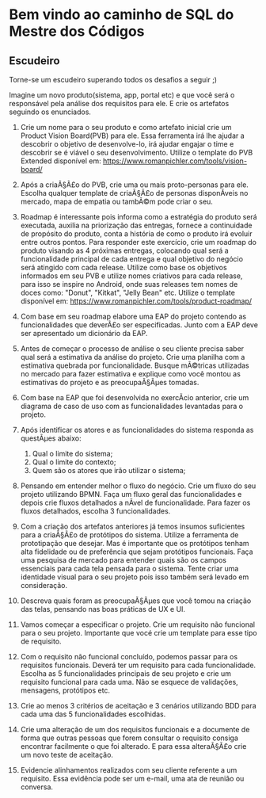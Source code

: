 # Bem vindo ao caminho de SQL do Mestre dos Códigos

## Escudeiro

Torne-se um escudeiro superando todos os desafios a seguir ;)

Imagine um novo produto(sistema, app, portal etc) e que você será o responsável pela análise dos requisitos para ele. E crie os artefatos seguindo os enunciados.

1) Crie um nome para o seu produto e como artefato inicial crie um Product Vision Board(PVB) para ele. Essa ferramenta irá lhe ajudar a descobrir o objetivo de desenvolve-lo, irá ajudar engajar o time e descobrir se é viável o seu desenvolvimento. Utilize o template do PVB Extended disponível em: <https://www.romanpichler.com/tools/vision-board/>

2) Após a criaÃ§Ã£o do PVB, crie uma ou mais proto-personas para ele. Escolha qualquer template de criaÃ§Ã£o de personas disponÃ­veis no mercado, mapa de empatia ou tambÃ©m pode criar o seu.

3) Roadmap é interessante pois informa como a estratégia do produto será executada, auxilia na priorização das entregas, fornece a continuidade de propósito do produto, conta a história de como o produto irá evoluir entre outros pontos. Para responder este exercício, crie um roadmap do produto visando as 4 próximas entregas, colocando qual será a funcionalidade principal de cada entrega e qual objetivo do negócio será atingido com cada release. Utilize como base os objetivos informados em seu PVB e utilize nomes criativos para cada release, para isso se inspire no Android, onde suas releases tem nomes de doces como: "Donut", "Kitkat", "Jelly Bean" etc. Utilize o template disponí­vel em: <https://www.romanpichler.com/tools/product-roadmap/>

4) Com base em seu roadmap elabore uma EAP do projeto contendo as funcionalidades que deverÃ£o ser especificadas. Junto com a EAP deve ser apresentado um dicionário da EAP.

5) Antes de começar o processo de análise o seu cliente precisa saber qual será a estimativa da análise do projeto. Crie uma planilha com a estimativa quebrada por funcionalidade. Busque mÃ©tricas utilizadas no mercado para fazer estimativa e explique como você montou as estimativas do projeto e as preocupaÃ§Ãµes tomadas.

6) Com base na EAP que foi desenvolvida no exercÃ­cio anterior, crie um diagrama de caso de uso com as funcionalidades levantadas para o projeto.

7) Após identificar os atores e as funcionalidades do sistema responda as questÃµes abaixo:
    1. Qual o limite do sistema;
    2. Qual o limite do contexto;
    3. Quem são os atores que irão utilizar o sistema;

8) Pensando em entender melhor o fluxo do negócio. Crie um fluxo do seu projeto utilizando BPMN. Faça um fluxo geral das funcionalidades e depois crie fluxos detalhados a nÃ­vel de funcionalidade. Para fazer os fluxos detalhados, escolha 3 funcionalidades.

9) Com a criação dos artefatos anteriores já temos insumos suficientes para a criaÃ§Ã£o de protótipos do sistema. Utilize a ferramenta de prototipação que desejar. Mas é importante que os protótipos tenham alta fidelidade ou de preferência que sejam protótipos funcionais. Faça uma pesquisa de mercado para entender quais são os campos essenciais para cada tela pensada para o sistema. Tente criar uma identidade visual para o seu projeto pois isso também será levado em consideração.

10) Descreva quais foram as preocupaÃ§Ãµes que você tomou na criação das telas, pensando nas boas práticas de UX e UI.

11) Vamos começar a especificar o projeto. Crie um requisito não funcional para o seu projeto. Importante que vocé crie um template para esse tipo de requisito.

12) Com o requisito não funcional concluído, podemos passar para os requisitos funcionais. Deverá ter um requisito para cada funcionalidade. Escolha as 5 funcionalidades principais de seu projeto e crie um requisito funcional para cada uma. Não se esquece de validações, mensagens, protótipos etc.

13) Crie ao menos 3 critérios de aceitação e 3 cenários utilizando BDD para cada uma das 5 funcionalidades escolhidas.

14) Crie uma alteração de um dos requisitos funcionais e a documente de forma que outras pessoas que forem consultar o requisito consiga encontrar facilmente o que foi alterado. E para essa alteraÃ§Ã£o crie um novo teste de aceitação.

15) Evidencie alinhamentos realizados com seu cliente referente a um requisito. Essa evidência pode ser um e-mail, uma ata de reunião ou conversa.
